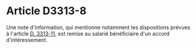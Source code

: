 # Article D3313-8

 

  
Une note d'information, qui mentionne notamment les dispositions prévues à l'article [D. 3313-11][1], est remise au salarié bénéficiaire d'un accord d'intéressement.

 [1]: /affichCodeArticle.do?cidTexte=LEGITEXT000006072050&idArticle=LEGIARTI000018487756&dateTexte=&categorieLien=cid